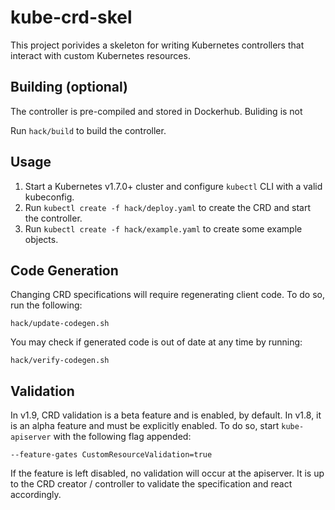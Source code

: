 kube-crd-skel
=============

This project porivides a skeleton for writing Kubernetes controllers that interact with custom Kubernetes resources.

## Building (optional)

The controller is pre-compiled and stored in Dockerhub. Buliding is not

Run `hack/build` to build the controller.

## Usage

1. Start a Kubernetes v1.7.0+ cluster and configure `kubectl` CLI with a valid kubeconfig.
2. Run `kubectl create -f hack/deploy.yaml` to create the CRD and start the controller.
3. Run `kubectl create -f hack/example.yaml` to create some example objects.

## Code Generation

Changing CRD specifications will require regenerating client code. To do so,
run the following:

`hack/update-codegen.sh`

You may check if generated code is out of date at any time by running:

`hack/verify-codegen.sh`

## Validation

In v1.9, CRD validation is a beta feature and is enabled, by default. In v1.8,
it is an alpha feature and must be explicitly enabled. To do so, start
`kube-apiserver` with the following flag appended:

`--feature-gates CustomResourceValidation=true`

If the feature is left disabled, no validation will occur at the apiserver. It
is up to the CRD creator / controller to validate the specification and react
accordingly.
